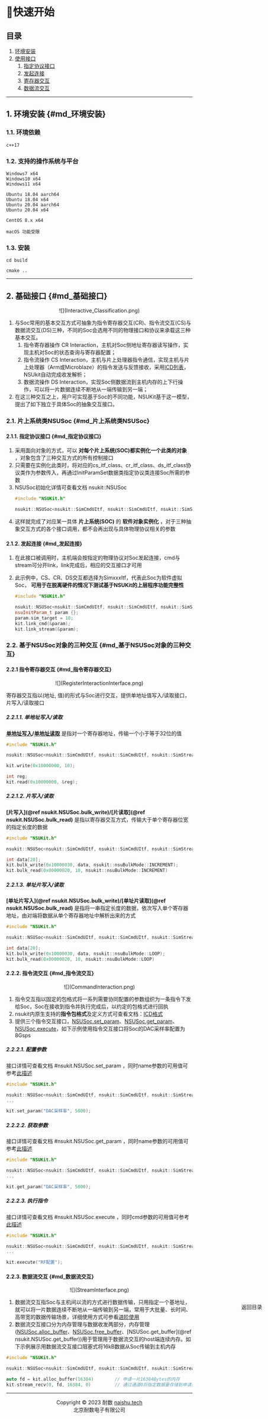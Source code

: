 # 🚀快速开始

<div style="position: fixed; top: 90%; left: 90%">
<a href="#目录" style="text-decoration: none">返回目录</a>
</div>


<span id="目录"></span>

## 目录
1. [环境安装](#md_环境安装)
2. [使用接口](#md_使用接口)
   1. <a href="#指定协议接口">指定协议接口</a>
   2. <a href="#发起连接">发起连接</a>
   3. <a href="#寄存器交互">寄存器交互</a>
   4. <a href="#数据流交互">数据流交互</a>

---
## 1. 环境安装        {#md_环境安装}

### 1.1. 环境依赖
```text
c++17

```

### 1.2. 支持的操作系统与平台
```text
Windows7 x64
Windows10 x64
Windows11 x64

Ubuntu 18.04 aarch64
Ubuntu 18.04 x64
Ubuntu 20.04 aarch64
Ubuntu 20.04 x64

CentOS 8.x x64

macOS 功能受限
```

### 1.3. 安装
```shell
cd build

cmake ..
```

---

## 2. 基础接口             {#md_基础接口}

<center>![](Interactive_Classification.png)</center>

1. 与Soc常用的基本交互方式可抽象为指令寄存器交互(CR)、指令流交互(CS)与数据流交互(DS)三种，不同的Soc会选用不同的物理接口和协议来承载这三种基本交互。
   1. 指令寄存器操作 CR Interaction，主机对Soc侧地址寄存器读写操作，实现主机对Soc的状态查询与寄存器配置；
   2. 指令流操作 CS Interaction，主机与片上处理器指令通信，实现主机与片上处理器（Arm或Microblaze）的指令发送与反馈接收，采用[ICD列表](04_ICDScheme.md)，NSUkit自动完成收发解析；
   3. 数据流操作 DS Interaction，实现Soc侧数据流到主机内存的上下行操作，可以将一片数据连续不断地从一端传输到另一端；
2. 在这三种交互之上，用户可实现基于Soc的不同功能，NSUKit基于这一模型，提出了如下独立于具体Soc的抽象交互接口。

### 2.1. 片上系统类NSUSoc          {#md_片上系统类NSUSoc}
#### 2.1.1. 指定协议接口       {#md_指定协议接口}
1. 采用面向对象的方式，可以 **对每个片上系统(SOC)都实例化一个此类的对象** ，对象包含了三种交互方式的所有控制接口
2. 只需要在实例化此类时，将对应的cs_itf_class、cr_itf_class、ds_itf_class协议类作为参数传入，再通过InitParamSet数据类指定协议类连接Soc所需的参数
3. NSUSoc初始化详情可查看文档 nsukit::NSUSoc
   ```cpp
   #include "NSUKit.h"
   
   nsukit::NSUSoc<nsukit::SimCmdUItf, nsukit::SimCmdUItf, nsukit::SimStreamUItf> kit;
   ```
4. 这样就完成了对应某一具体 **片上系统(SOC)** 的 **软件对象实例化** ，对于三种抽象交互方式的各个接口调用，都不会再出现与具体物理协议相关的参数

#### 2.1.2. 发起连接        {#md_发起连接}
1. 在此接口被调用时，主机端会按指定的物理协议对Soc发起连接，cmd与stream可分开link，link完成后，相应的交互接口才可用

2. 此示例中，CS、CR、DS交互都选择为SimxxxItf，代表此Soc为软件虚拟Soc， **可用于在脱离硬件的情况下测试基于NSUKit的上层程序功能完整性** 
   ```cpp
   #include "NSUKit.h"
   
   nsukit::NSUSoc<nsukit::SimCmdUItf, nsukit::SimCmdUItf, nsukit::SimStreamUItf> kit;
   nsuInitParam_t param {};
   param.sim_target = 10;
   kit.link_cmd(&param);
   kit.link_stream(&param);
   ```

### 2.2. 基于NSUSoc对象的三种交互             {#md_基于NSUSoc对象的三种交互}
#### 2.2.1 指令寄存器交互                        {#md_指令寄存器交互}

<center>![](RegisterInteractionInterface.png)</center>

寄存器交互指以(地址, 值)的形式与Soc进行交互，提供单地址值写入/读取接口，片写入/读取接口

##### 2.2.1.1. 单地址写入/读取
**[单地址写入](#nsukit.NSUSoc.write)/[单地址读取](#nsukit.NSUSoc.read)** 是指对一个寄存器地址，传输一个小于等于32位的值

```cpp
#include "NSUKit.h"

nsukit::NSUSoc<nsukit::SimCmdUItf, nsukit::SimCmdUItf, nsukit::SimStreamUItf> kit;

kit.write(0x10000000, 10);

int reg;
kit.read(0x10000000, &reg);
```

##### 2.2.1.2. 片写入/读取
**[片写入](@ref nsukit.NSUSoc.bulk_write)/[片读取](@ref nsukit.NSUSoc.bulk_read)** 是指以寄存器交互方式，传输大于单个寄存器位宽的指定长度的数据

```cpp
#include "NSUKit.h"

nsukit::NSUSoc<nsukit::SimCmdUItf, nsukit::SimCmdUItf, nsukit::SimStreamUItf> kit;

int data[20];
kit.bulk_write(0x10000030, data, nsukit::nsuBulkMode::INCREMENT);            // 从给定寄存器地址，依次将给定数据依次写入后续地址 
kit.bulk_read(0x00000020, 10, nsukit::nsuBulkMode::INCREMENT)                // 从给定基地址开始，从寄存器中读取指定长度的值
```

##### 2.2.1.3. 单址片写入/读取
**[单址片写入](@ref nsukit.NSUSoc.bulk_write)/[单址片读取](@ref nsukit.NSUSoc.bulk_read)** 是指将一串指定长度的数据，依次写入单个寄存器地址，由对端将数据从单个寄存器地址中解析出来的方式

```cpp
#include "NSUKit.h"

nsukit::NSUSoc<nsukit::SimCmdUItf, nsukit::SimCmdUItf, nsukit::SimStreamUItf> kit;

int data[20];
kit.bulk_write(0x10000030, data, nsukit::nsuBulkMode::LOOP);            // 从给定寄存器地址，将给定数据依次写入，地址不递增
kit.bulk_read(0x00000020, 10, nsukit::nsuBulkMode::LOOP)                // 从给定寄存器地址，按一定间隔读出寄存器中的值
```

#### 2.2.2. 指令流交互                  {#md_指令流交互}
<center>![](CommandInteraction.png)</center>

1. 指令交互指以固定的包格式将一系列需要协同配置的参数组织为一条指令下发给Soc，Soc在接收到指令并执行完成后，以约定的包格式进行回执
2. nsukit内原生支持的**指令包格式**及定义方式可查看文档：[ICD格式](04_ICDScheme.md)
3. 提供三个指令交互接口，[NSUSoc.set_param](#nsukit.NSUSoc.set_param)、[NSUSoc.get_param](#nsukit.NSUSoc.get_param)、[NSUSoc.execute](#nsukit.NSUSoc.execute)，如下示例使用指令交互接口将Soc的DAC采样率配置为8Gsps
##### 2.2.2.1. 配置参数
接口详情可查看文档 #nsukit.NSUSoc.set_param ，同时name参数的可用值可参考[此描述](#md_ICDScheme_param_group)

```cpp
#include "NSUKit.h"

nsukit::NSUSoc<nsukit::SimCmdUItf, nsukit::SimCmdUItf, nsukit::SimStreamUItf> kit;
...

kit.set_param("DAC采样率", 5000);
```

##### 2.2.2.2. 获取参数
接口详情可查看文档 #nsukit.NSUSoc.get_param ，同时name参数的可用值可参考[此描述](#md_ICDScheme_param_group)

```cpp
#include "NSUKit.h"

nsukit::NSUSoc<nsukit::SimCmdUItf, nsukit::SimCmdUItf, nsukit::SimStreamUItf> kit;
...

kit.get_param("DAC采样率", 5000);
```

##### 2.2.2.3. 执行指令
接口详情可查看文档 #nsukit.NSUSoc.execute ，同时cmd参数的可用值可参考[此描述](#md_ICDScheme_cmd_group)

```cpp
#include "NSUKit.h"

nsukit::NSUSoc<nsukit::SimCmdUItf, nsukit::SimCmdUItf, nsukit::SimStreamUItf> kit;
...

kit.execute("RF配置");
```

#### 2.2.3. 数据流交互                  {#md_数据流交互}
<center>![](StreamInterface.png)</center>

1. 数据流交互指Soc与主机间以流的方式进行数据传输，只用指定一个基地址，就可以将一片数据连续不断地从一端传输到另一端，常用于大批量、长时间、高带宽的数据传输场景，详细使用方式可参看[进阶使用](03_Professional.md)
2. 数据流交互接口分为内存管理与数据收发两部分，内存管理([NSUSoc.alloc_buffer](#nsukit.NSUSoc.alloc_buffer)、[NSUSoc.free_buffer](#nsukit.NSUSoc.free_buffer)、[NSUSoc.get_buffer](@ref nsukit.NSUSoc.get_buffer))用于管理用于数据流交互的host端连续内存。如下示例展示用数据流交互接口阻塞式将16kB数据从Soc传输到主机内存

```cpp
#include "NSUKit.h"

nsukit::NSUSoc<nsukit::SimCmdUItf, nsukit::SimCmdUItf, nsukit::SimStreamUItf> kit;

auto fd = kit.alloc_buffer(16384)        // 申请一片16384Bytes的内存
kit.stream_recv(0, fd, 16384, 0)         // 通过通道0将指定数据量存储到申请到的fd上
```

---

<center>Copyright © 2023 耐数 <a href="http://naishu.tech/" target="_blank">naishu.tech</a></center>
<center>北京耐数电子有限公司</center>
    